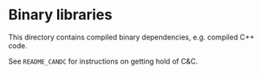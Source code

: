 Binary libraries
================

This directory contains compiled binary dependencies, e.g. compiled C++ code.

See `README_CANDC` for instructions on getting hold of C&C.

